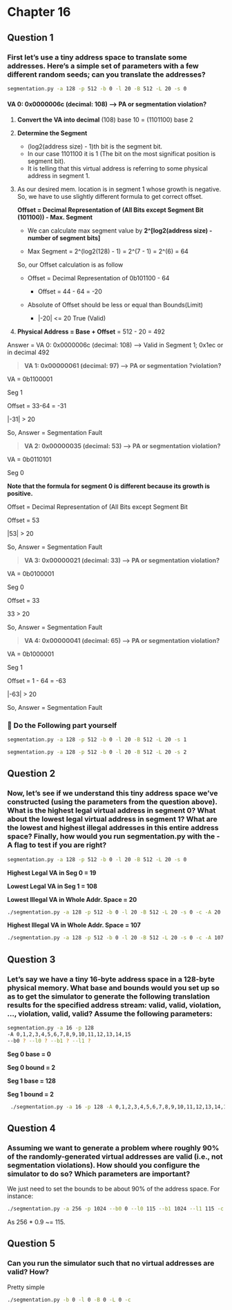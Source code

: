 # Chapter 16

## Question 1

### First let’s use a tiny address space to translate some addresses. Here’s a simple set of parameters with a few different random seeds; can you translate the addresses?

```bash
segmentation.py -a 128 -p 512 -b 0 -l 20 -B 512 -L 20 -s 0
```

#### VA  0: 0x0000006c (decimal:  108) --> PA or segmentation violation?

1. **Convert the VA into decimal** (108) base 10 = (1101100) base 2

1. **Determine the Segment**
   * (log2(address size) - 1)th bit is the segment bit.
   * In our case 1101100 it is 1 (The bit on the most significat position is segment bit).
   * It is telling that this virtual address is referring to some physical address
     in segment 1.
1. As our desired mem. location is in segment 1 whose growth is negative.
   So, we have to use slightly different formula to get correct offset.

   **Offset = Decimal Representation of (All Bits except Segment Bit (101100)) - Max. Segment**

   * We can calculate max segment value by **2^[log2(address size) - number of segment bits]**

   * Max Segment = 2^(log2(128) - 1) = 2^(7 - 1) = 2^(6) = 64

   So, our Offset calculation is as follow
   * Offset = Decimal Representation of 0b101100 - 64
     * Offset = 44 - 64 = -20

   * Absolute of Offset should be less or equal than Bounds(Limit)
     * |-20| <= 20 True (Valid)

1. **Physical Address = Base + Offset** = 512 - 20 = 492

Answer = VA  0: 0x0000006c (decimal:  108) --> Valid in Segment 1; 0x1ec or in decimal 492

> **VA  1: 0x00000061 (decimal:   97) --> PA or segmentation ?violation?**

VA = 0b1100001

Seg 1

Offset = 33-64 = -31

|-31| > 20

So, Answer = Segmentation Fault

> **VA  2: 0x00000035 (decimal:   53) --> PA or segmentation violation?**

VA = 0b0110101

Seg 0

**Note that the formula for segment 0 is different because its growth is positive.**

Offset = Decimal Representation of (All Bits except Segment Bit

Offset = 53

|53| > 20

So, Answer = Segmentation Fault

> **VA  3: 0x00000021 (decimal:   33) --> PA or segmentation violation?**

VA = 0b0100001

Seg 0

Offset = 33

33 > 20

So, Answer = Segmentation Fault

> **VA  4: 0x00000041 (decimal:   65) --> PA or segmentation violation?**

VA = 0b1000001

Seg 1

Offset = 1 - 64 = -63

|-63| > 20

So, Answer = Segmentation Fault

### :closed_book: Do the Following part yourself

```bash
segmentation.py -a 128 -p 512 -b 0 -l 20 -B 512 -L 20 -s 1
```

```bash
segmentation.py -a 128 -p 512 -b 0 -l 20 -B 512 -L 20 -s 2
```

## Question 2

### Now, let’s see if we understand this tiny address space we’ve constructed (using the parameters from the question above). What is the highest legal virtual address in segment 0? What about the lowest legal virtual address in segment 1? What are the lowest and highest illegal addresses in this entire address space? Finally, how would you run segmentation.py with the -A flag to test if you are right?

```bash
segmentation.py -a 128 -p 512 -b 0 -l 20 -B 512 -L 20 -s 0
```

**Highest Legal VA in Seg 0 = 19**

**Lowest Legal VA in Seg 1 = 108**

**Lowest Illegal VA in Whole Addr. Space = 20**

```bash
./segmentation.py -a 128 -p 512 -b 0 -l 20 -B 512 -L 20 -s 0 -c -A 20
```

**Highest Illegal VA in Whole Addr. Space = 107**

```bash
./segmentation.py -a 128 -p 512 -b 0 -l 20 -B 512 -L 20 -s 0 -c -A 107
```

## Question 3

### Let’s say we have a tiny 16-byte address space in a 128-byte physical memory. What base and bounds would you set up so as to get the simulator to generate the following translation results for the specified address stream: valid, valid, violation, ..., violation, valid, valid? Assume the following parameters:

```bash
segmentation.py -a 16 -p 128
-A 0,1,2,3,4,5,6,7,8,9,10,11,12,13,14,15
--b0 ? --l0 ? --b1 ? --l1 ?
```

**Seg 0 base = 0**

**Seg 0 bound = 2**

**Seg 1 base = 128**

**Seg 1 bound = 2**

```bash
 ./segmentation.py -a 16 -p 128 -A 0,1,2,3,4,5,6,7,8,9,10,11,12,13,14,15 --b0 0 --l0 2 --b1 128 --l1 2 -c
 ```

## Question 4

### Assuming we want to generate a problem where roughly 90% of the randomly-generated virtual addresses are valid (i.e., not segmentation violations). How should you configure the simulator to do so? Which parameters are important?

We just need to set the bounds to be about 90% of the address space. For instance:
```sh
./segmentation.py -a 256 -p 1024 --b0 0 --l0 115 --b1 1024 --l1 115 -c -n 100
```
As 256 * 0.9 ~= 115.

## Question 5

### Can you run the simulator such that no virtual addresses are valid? How?

Pretty simple

```bash
./segmentation.py -b 0 -l 0 -B 0 -L 0 -c
```
